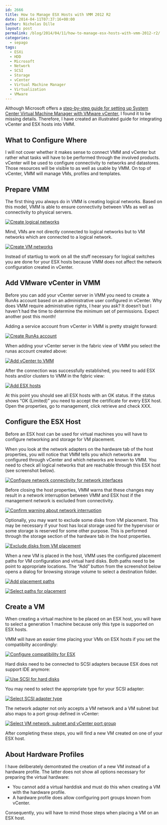 ```yaml
---
id: 2666
title: How to Manage ESX Hosts with VMM 2012 R2
date: 2014-04-11T07:37:16+00:00
author: Nicholas Dille
layout: post
permalink: /blog/2014/04/11/how-to-manage-esx-hosts-with-vmm-2012-r2/
categories:
  - sepago
tags:
  - ESXi
  - HDD
  - Microsoft
  - Network
  - SCSI
  - Storage
  - vCenter
  - Virtual Machine Manager
  - Virtualization
  - VMware
---
```

Although Microsoft offers a [step-by-step guide for setting up System Center Virtual Machine Manager with VMware vCenter](http://technet.microsoft.com/library/gg610623.aspx), I found it to be missing details. Therefore, I have created an illustrated guide for integrating vCenter and ESX hosts into VMM.

<!--more-->

## What to Configure Where

I will not cover whether it makes sense to connect VMM and vCenter but rather what tasks will have to be performed through the involved products. vCenter will be used to configure connectivity to networks and datastores. Those resources will be visible to as well as usable by VMM. On top of vCenter, VMM will manage VMs, profiles and templates.

## Prepare VMM

The first thing you always do in VMM is creating logical networks. Based on this model, VMM is able to ensure connectivity between VMs as well as connectivity to physical servers.

[![Create logical networks](/assets/2014/04/Logical-Networks.png)](/assets/2014/04/Logical-Networks.png)

Mind, VMs are not directly connected to logical networks but to VM networks which are connected to a logical network.

[![Create VM networks](/assets/2014/04/VM-Networks.png)](/assets/2014/04/VM-Networks.png)

Instead of startiug to work on all the stuff necessary for logical switches you are done for your ESX hosts because VMM does not affect the network configuration created in vCenter.

## Add VMware vCenter in VMM

Before you can add your vCenter server in VMM you need to create a RunAs account based on an administrative user configured in vCenter. Why does VMM require administrative rights, I hear you ask? It doesn’t but I haven’t had the time to determine the minimum set of permissions. Expect another post this month!

Adding a service account from vCenter in VMM is pretty straight forward:

[![Create RunAs account](/assets/2014/04/RunAs-Accounts.png)](/assets/2014/04/RunAs-Accounts.png)

When adding your vCenter server in the fabric view of VMM you select the runas account created above:

[![Add vCenter to VMM](/assets/2014/04/Add-vCenter.png)](/assets/2014/04/Add-vCenter.png)

After the connection was successfully established, you need to add ESX hosts and/or clusters to VMM in the fqbric view:

[![Add ESX hosts](/assets/2014/04/Select-ESX-Hosts.png)](/assets/2014/04/Select-ESX-Hosts.png)

At this point you should see all ESX hosts with an OK status. If the status shows “OK (Limited)” you need to accept the certificate for every ESX host. Open the properties, go to management, click retrieve and check XXX.

## Configure the ESX Host

Before an ESX host can be used for virtual machines you will have to configure networking and storage for VM placement.

When you look at the network adapters on the hardware tab of the host properties, you will notice that VMM tells you which networks are configured through vCenter and which networks are known to VMM. You need to check all logical networks that are reachable through this ESX host (see screenshot below).

[![Configure network connectivity for network interfaces](/assets/2014/04/Logical-Network-Connectivity.png)](/assets/2014/04/Logical-Network-Connectivity.png)

Before closing the host properties, VMM warns that these changes may result in a network interruption between VMM and ESX host if the management network is excluded from connectivity.

[![Confirm warning about network interruption](/assets/2014/04/Logical-Network-Connectivity-Warning.png)](/assets/2014/04/Logical-Network-Connectivity-Warning.png)

Optionally, you may want to exclude some disks from VM placement. This may be necessary if your host has local storage used for the hypervisor or some storage is reserved for some other purpose. This is performed through the storage section of the hardware tab in the host properties.

[![Exclude disks from VM placement](/assets/2014/04/Available-for-Placement.png)](/assets/2014/04/Available-for-Placement.png)

When a new VM is placed in the host, VMM uses the configured placement paths for VM configuration and virtual hard disks. Both paths need to be point to appropriate locations. The “Add” button from the screenshot below opens a dialog for browsing storage volume to select a destination folder.

[![Add placement paths](/assets/2014/04/Placement-Paths.png)](/assets/2014/04/Placement-Paths.png)

[![Select paths for placement](/assets/2014/04/Select-Destination.png)](/assets/2014/04/Select-Destination.png)

## Create a VM

When creating a virtual machine to be placed on an ESX host, you will have to select a generation 1 machine because only this type is supported on ESX hosts.

VMM will have an easier time placing your VMs on ESX hosts if you set the compatibilty accordingly:

[![Configure compatibility for ESX](/assets/2014/04/Compatibility.png)](/assets/2014/04/Compatibility.png)

Hard disks need to be connected to SCSI adapters because ESX does not support IDE anymore:

[![Use SCSI for hard disks](/assets/2014/04/HDD.png)](/assets/2014/04/HDD.png)

You may need to select the appropriate type for your SCSI adapter:

[![Select SCSI adapter type](/assets/2014/04/SCSI-Adapter-Type.png)](/assets/2014/04/SCSI-Adapter-Type.png)

The network adapter not only accepts a VM network and a VM subnet but also maps to a port group defined in vCenter:

[![Select VM network, subnet and vCenter port group](/assets/2014/04/Network-Adapter.png)](/assets/2014/04/Network-Adapter.png)

After completing these steps, you will find a new VM created on one of your ESX host.

## About Hardware Profiles

I have deliberately demontrated the creation of a new VM instead of a hardware profile. The latter does not show all options necessary for preparing the virtual hardware:

  * You cannot add a virtual harddisk and must do this when creating a VM with the hardware profile.
  * A hardware profile does allow configuring port groups known from vCenter.

Consequently, you will have to mind those steps when placing a VM on an ESX host.
